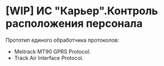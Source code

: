 # [WIP] ИС "Карьер".Контроль расположения персонала

Прототип единого обработчика протоколов:
- Meitrack MT90 GPRS Protocol.
- Track Air Interface Protocol.
